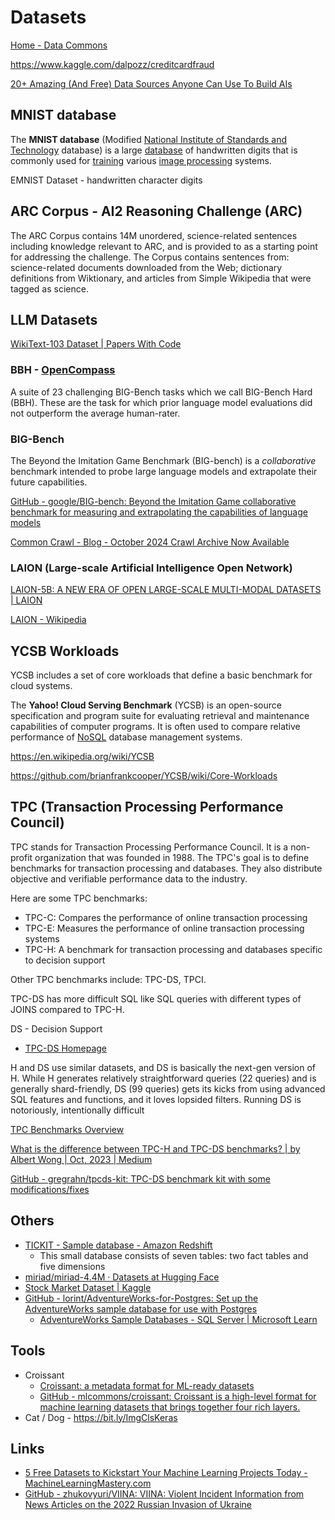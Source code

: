 # Datasets

[Home - Data Commons](https://datacommons.org/)

https://www.kaggle.com/dalpozz/creditcardfraud

[20+ Amazing (And Free) Data Sources Anyone Can Use To Build AIs](https://www.forbes.com/sites/bernardmarr/2023/05/17/20-amazing-and-free-data-sources-anyone-can-use-to-build-ais/?sh=17c13eec617f)

## MNIST database

The **MNIST database** (Modified [National Institute of Standards and Technology](https://en.wikipedia.org/wiki/National_Institute_of_Standards_and_Technology) database) is a large [database](https://en.wikipedia.org/wiki/Database) of handwritten digits that is commonly used for [training](https://en.wikipedia.org/wiki/Training_set) various [image processing](https://en.wikipedia.org/wiki/Image_processing) systems.

EMNIST Dataset - handwritten character digits

## ARC Corpus - AI2 Reasoning Challenge (ARC)

The ARC Corpus contains 14M unordered, science-related sentences including knowledge relevant to ARC, and is provided to as a starting point for addressing the challenge. The Corpus contains sentences from: science-related documents downloaded from the Web; dictionary definitions from Wiktionary, and articles from Simple Wikipedia that were tagged as science.

## LLM Datasets

[WikiText-103 Dataset | Papers With Code](https://paperswithcode.com/dataset/wikitext-103)

### BBH - [OpenCompass](https://opencompass.org.cn/dataset-detail/BBH)

A suite of 23 challenging BIG-Bench tasks which we call BIG-Bench Hard (BBH). These are the task for which prior language model evaluations did not outperform the average human-rater.

### BIG-Bench

The Beyond the Imitation Game Benchmark (BIG-bench) is a _collaborative_ benchmark intended to probe large language models and extrapolate their future capabilities.

[GitHub - google/BIG-bench: Beyond the Imitation Game collaborative benchmark for measuring and extrapolating the capabilities of language models](https://github.com/google/BIG-bench)

[Common Crawl - Blog - October 2024 Crawl Archive Now Available](https://www.commoncrawl.org/blog/october-2024-crawl-archive-now-available)

### LAION (Large-scale Artificial Intelligence Open Network)

[LAION-5B: A NEW ERA OF OPEN LARGE-SCALE MULTI-MODAL DATASETS | LAION](https://laion.ai/blog/laion-5b/)

[LAION - Wikipedia](https://en.wikipedia.org/wiki/LAION)

## YCSB Workloads

YCSB includes a set of core workloads that define a basic benchmark for cloud systems.

The **Yahoo! Cloud Serving Benchmark** (YCSB) is an open-source specification and program suite for evaluating retrieval and maintenance capabilities of computer programs. It is often used to compare relative performance of [NoSQL](https://en.wikipedia.org/wiki/NoSQL) database management systems.

https://en.wikipedia.org/wiki/YCSB

https://github.com/brianfrankcooper/YCSB/wiki/Core-Workloads

## TPC (Transaction Processing Performance Council)

TPC stands for Transaction Processing Performance Council. It is a non-profit organization that was founded in 1988. The TPC's goal is to define benchmarks for transaction processing and databases. They also distribute objective and verifiable performance data to the industry.

Here are some TPC benchmarks:

- TPC-C: Compares the performance of online transaction processing
- TPC-E: Measures the performance of online transaction processing systems
- TPC-H: A benchmark for transaction processing and databases specific to decision support

Other TPC benchmarks include: TPC-DS, TPCI.

TPC-DS has more difficult SQL like SQL queries with different types of JOINS compared to TPC-H.

DS - Decision Support

- [TPC-DS Homepage](https://www.tpc.org/tpcds/)

H and DS use similar datasets, and DS is basically the next-gen version of H. While H generates relatively straightforward queries (22 queries) and is generally shard-friendly, DS (99 queries) gets its kicks from using advanced SQL features and functions, and it loves lopsided filters. Running DS is notoriously, intentionally difficult

[TPC Benchmarks Overview](https://www.tpc.org/information/benchmarks5.asp)

[What is the difference between TPC-H and TPC-DS benchmarks? | by Albert Wong | Oct, 2023 | Medium](https://atwong.medium.com/what-is-the-difference-between-tpc-h-and-tpc-ds-benchmarks-cb92fc104c32)

[GitHub - gregrahn/tpcds-kit: TPC-DS benchmark kit with some modifications/fixes](https://github.com/gregrahn/tpcds-kit)

## Others

- [TICKIT - Sample database - Amazon Redshift](https://docs.aws.amazon.com/redshift/latest/dg/c_sampledb.html)
	- This small database consists of seven tables: two fact tables and five dimensions
- [miriad/miriad-4.4M · Datasets at Hugging Face](https://huggingface.co/datasets/miriad/miriad-4.4M)
- [Stock Market Dataset \| Kaggle](https://www.kaggle.com/datasets/jacksoncrow/stock-market-dataset)
- [GitHub - lorint/AdventureWorks-for-Postgres: Set up the AdventureWorks sample database for use with Postgres](https://github.com/lorint/AdventureWorks-for-Postgres)
	- [AdventureWorks Sample Databases - SQL Server \| Microsoft Learn](https://learn.microsoft.com/en-us/sql/samples/adventureworks-install-configure)

## Tools

- Croissant
    - [Croissant: a metadata format for ML-ready datasets](https://research.google/blog/croissant-a-metadata-format-for-ml-ready-datasets/)
    - [GitHub - mlcommons/croissant: Croissant is a high-level format for machine learning datasets that brings together four rich layers.](https://github.com/mlcommons/croissant)
- Cat / Dog - https://bit.ly/ImgClsKeras

## Links

- [5 Free Datasets to Kickstart Your Machine Learning Projects Today - MachineLearningMastery.com](https://machinelearningmastery.com/5-free-datasets-to-kickstart-your-machine-learning-projects-today/)
- [GitHub - zhukovyuri/VIINA: VIINA: Violent Incident Information from News Articles on the 2022 Russian Invasion of Ukraine](https://github.com/zhukovyuri/VIINA)
